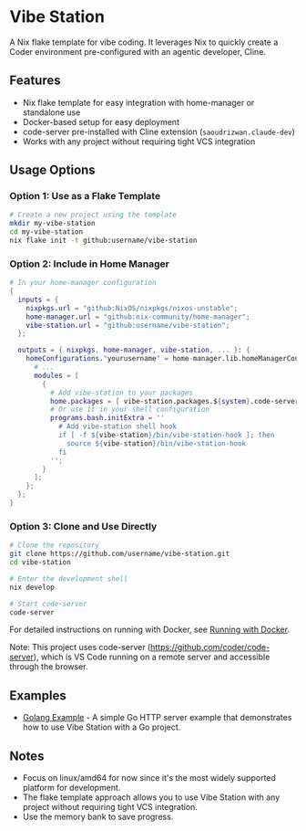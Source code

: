 # Vibe Station

A Nix flake template for vibe coding. It leverages Nix to quickly create a Coder environment
pre-configured with an agentic developer, Cline.

## Features

- Nix flake template for easy integration with home-manager or standalone use
- Docker-based setup for easy deployment
- code-server pre-installed with Cline extension (`saoudrizwan.claude-dev`)
- Works with any project without requiring tight VCS integration

## Usage Options

### Option 1: Use as a Flake Template

```bash
# Create a new project using the template
mkdir my-vibe-station
cd my-vibe-station
nix flake init -t github:username/vibe-station
```

### Option 2: Include in Home Manager

```nix
# In your home-manager configuration
{
  inputs = {
    nixpkgs.url = "github:NixOS/nixpkgs/nixos-unstable";
    home-manager.url = "github:nix-community/home-manager";
    vibe-station.url = "github:username/vibe-station";
  };

  outputs = { nixpkgs, home-manager, vibe-station, ... }: {
    homeConfigurations."yourusername" = home-manager.lib.homeManagerConfiguration {
      # ...
      modules = [
        {
          # Add vibe-station to your packages
          home.packages = [ vibe-station.packages.${system}.code-server ];
          # Or use it in your shell configuration
          programs.bash.initExtra = ''
            # Add vibe-station shell hook
            if [ -f ${vibe-station}/bin/vibe-station-hook ]; then
              source ${vibe-station}/bin/vibe-station-hook
            fi
          '';
        }
      ];
    };
  };
}
```

### Option 3: Clone and Use Directly

```bash
# Clone the repository
git clone https://github.com/username/vibe-station.git
cd vibe-station

# Enter the development shell
nix develop

# Start code-server
code-server
```

For detailed instructions on running with Docker, see [Running with Docker](docs/running-with-docker.md).

Note: This project uses code-server (https://github.com/coder/code-server), which is VS Code running on a remote server and accessible through the browser.

## Examples

- [Golang Example](examples/golang/README.md) - A simple Go HTTP server example that demonstrates how to use Vibe Station with a Go project.

## Notes

- Focus on linux/amd64 for now since it's the most widely supported platform for development.
- The flake template approach allows you to use Vibe Station with any project without requiring tight VCS integration.
- Use the memory bank to save progress.
